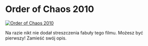 Order of Chaos 2010 
=============
[![Order of Chaos 2010 ](http://vidos.pl/images/player.gif)](http://vidos.pl/order-of-chaos-2010)

 Na razie nikt nie dodał streszczenia fabuły tego filmu. Możesz być pierwszy! Zamieść swój opis.
